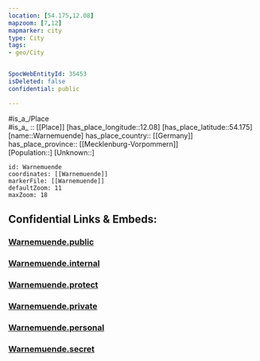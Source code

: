 ```yaml
---
location: [54.175,12.08] 
mapzoom: [7,12] 
mapmarker: city 
type: City
tags:
- geo/City


SpocWebEntityId: 35453
isDeleted: false
confidential: public

---
```

#is_a_/Place  
#is_a_ :: [[Place]] 
[has_place_longitude::12.08] 
[has_place_latitude::54.175] 
[name::Warnemuende] 
has_place_country:: [[Germany]]  
has_place_province:: [[Mecklenburg-Vorpommern]]  
[Population::] 
[Unknown::] 


```leaflet
id: Warnemuende
coordinates: [[Warnemuende]] 
markerFile: [[Warnemuende]] 
defaultZoom: 11 
maxZoom: 18
```


## Confidential Links & Embeds: 

### [Warnemuende.public](/_public/\Earth\Continent\Europe\Europe~Central\Germany\Germany~East\Mecklenburg-Vorpommern\counties~MV\Rostock\cities~RostockWarnemuende.public.md) 

### [Warnemuende.internal](/_internal/\Earth\Continent\Europe\Europe~Central\Germany\Germany~East\Mecklenburg-Vorpommern\counties~MV\Rostock\cities~RostockWarnemuende.internal.md) 

### [Warnemuende.protect](/_protect/\Earth\Continent\Europe\Europe~Central\Germany\Germany~East\Mecklenburg-Vorpommern\counties~MV\Rostock\cities~RostockWarnemuende.protect.md) 

### [Warnemuende.private](/_private/\Earth\Continent\Europe\Europe~Central\Germany\Germany~East\Mecklenburg-Vorpommern\counties~MV\Rostock\cities~RostockWarnemuende.private.md) 

### [Warnemuende.personal](/_personal/\Earth\Continent\Europe\Europe~Central\Germany\Germany~East\Mecklenburg-Vorpommern\counties~MV\Rostock\cities~RostockWarnemuende.personal.md) 

### [Warnemuende.secret](/_secret/\Earth\Continent\Europe\Europe~Central\Germany\Germany~East\Mecklenburg-Vorpommern\counties~MV\Rostock\cities~RostockWarnemuende.secret.md)


